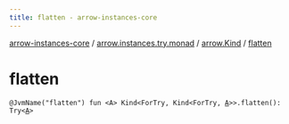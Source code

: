 ```yaml
---
title: flatten - arrow-instances-core
---
```


[arrow-instances-core](../../index.html) / [arrow.instances.try.monad](../index.html) / [arrow.Kind](index.html) / [flatten](./flatten.html)

# flatten

`@JvmName("flatten") fun <A> Kind<ForTry, Kind<ForTry, `[`A`](flatten.html#A)`>>.flatten(): Try<`[`A`](flatten.html#A)`>`